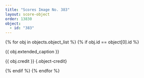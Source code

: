 ```yaml
---
title: "Scores Image No. 383"
layout: score-object
order: 13830
object:
  - id: "383"
---
```


{% for obj in objects.object_list %}
{% if obj.id == object[0].id %}

{{ obj.extended_caption }}

{{ obj.credit }} {.object-credit}

{% endif %}
{% endfor %}
